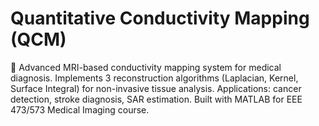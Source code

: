 # Quantitative Conductivity Mapping (QCM) 
🧠 Advanced MRI-based conductivity mapping system for medical diagnosis. Implements 3 reconstruction algorithms (Laplacian, Kernel, Surface Integral) for non-invasive tissue analysis. Applications: cancer detection, stroke diagnosis, SAR estimation. Built with MATLAB for EEE 473/573 Medical Imaging course.
